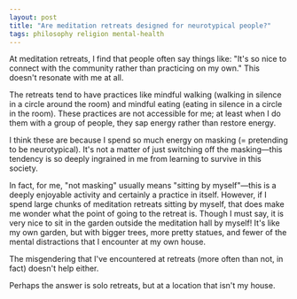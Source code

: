 ```yaml
---
layout: post
title: "Are meditation retreats designed for neurotypical people?"
tags: philosophy religion mental-health
---
```

At meditation retreats, I find that people often say things like: "It's so nice to connect with the community rather than practicing on my own." This doesn't resonate with me at all.

The retreats tend to have practices like mindful walking (walking in silence in a circle around the room) and mindful eating (eating in silence in a circle in the room). These practices are not accessible for me; at least when I do them with a group of people, they sap energy rather than restore energy.

I think these are because I spend so much energy on masking (= pretending to be neurotypical). It's not a matter of just switching off the masking—this tendency is so deeply ingrained in me from learning to survive in this society.

In fact, for me, "not masking" usually means "sitting by myself"—this is a deeply enjoyable activity and certainly a practice in itself. However, if I spend large chunks of meditation retreats sitting by myself, that does make me wonder what the point of going to the retreat is. Though I must say, it is very nice to sit in the garden outside the meditation hall by myself! It's like my own garden, but with bigger trees, more pretty statues, and fewer of the mental distractions that I encounter at my own house.

The misgendering that I've encountered at retreats (more often than not, in fact) doesn't help either.

Perhaps the answer is solo retreats, but at a location that isn't my house.
